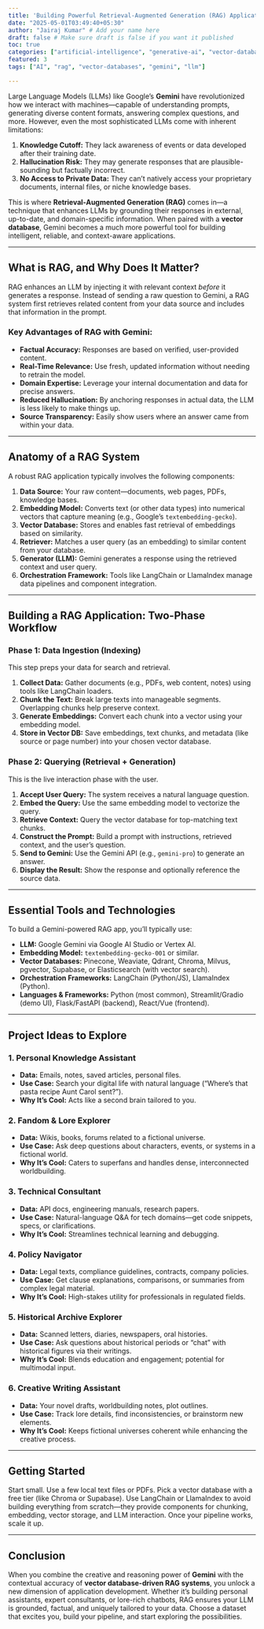 ```yaml
---
title: 'Building Powerful Retrieval-Augmented Generation (RAG) Applications with Vector Databases'
date: "2025-05-01T03:49:40+05:30"
author: "Jairaj Kumar" # Add your name here
draft: false # Make sure draft is false if you want it published
toc: true
categories: ["artificial-intelligence", "generative-ai", "vector-databases", "tutorials", "featured"]
featured: 3
tags: ["AI", "rag", "vector-databases", "gemini", "llm"]

---
```

Large Language Models (LLMs) like Google’s **Gemini** have revolutionized how we interact with machines—capable of understanding prompts, generating diverse content formats, answering complex questions, and more. However, even the most sophisticated LLMs come with inherent limitations:

1. **Knowledge Cutoff:** They lack awareness of events or data developed after their training date.
2. **Hallucination Risk:** They may generate responses that are plausible-sounding but factually incorrect.
3. **No Access to Private Data:** They can’t natively access your proprietary documents, internal files, or niche knowledge bases.

This is where **Retrieval-Augmented Generation (RAG)** comes in—a technique that enhances LLMs by grounding their responses in external, up-to-date, and domain-specific information. When paired with a **vector database**, Gemini becomes a much more powerful tool for building intelligent, reliable, and context-aware applications.


---

## What is RAG, and Why Does It Matter?

RAG enhances an LLM by injecting it with relevant context *before* it generates a response. Instead of sending a raw question to Gemini, a RAG system first retrieves related content from your data source and includes that information in the prompt.

### Key Advantages of RAG with Gemini:

- **Factual Accuracy:** Responses are based on verified, user-provided content.
- **Real-Time Relevance:** Use fresh, updated information without needing to retrain the model.
- **Domain Expertise:** Leverage your internal documentation and data for precise answers.
- **Reduced Hallucination:** By anchoring responses in actual data, the LLM is less likely to make things up.
- **Source Transparency:** Easily show users where an answer came from within your data.

---

## Anatomy of a RAG System

A robust RAG application typically involves the following components:

1. **Data Source:** Your raw content—documents, web pages, PDFs, knowledge bases.
2. **Embedding Model:** Converts text (or other data types) into numerical vectors that capture meaning (e.g., Google’s `textembedding-gecko`).
3. **Vector Database:** Stores and enables fast retrieval of embeddings based on similarity.
4. **Retriever:** Matches a user query (as an embedding) to similar content from your database.
5. **Generator (LLM):** Gemini generates a response using the retrieved context and user query.
6. **Orchestration Framework:** Tools like LangChain or LlamaIndex manage data pipelines and component integration.

---

## Building a RAG Application: Two-Phase Workflow

### Phase 1: Data Ingestion (Indexing)

This step preps your data for search and retrieval.

1. **Collect Data:** Gather documents (e.g., PDFs, web content, notes) using tools like LangChain loaders.
2. **Chunk the Text:** Break large texts into manageable segments. Overlapping chunks help preserve context.
3. **Generate Embeddings:** Convert each chunk into a vector using your embedding model.
4. **Store in Vector DB:** Save embeddings, text chunks, and metadata (like source or page number) into your chosen vector database.

### Phase 2: Querying (Retrieval + Generation)

This is the live interaction phase with the user.

1. **Accept User Query:** The system receives a natural language question.
2. **Embed the Query:** Use the same embedding model to vectorize the query.
3. **Retrieve Context:** Query the vector database for top-matching text chunks.
4. **Construct the Prompt:** Build a prompt with instructions, retrieved context, and the user’s question.
5. **Send to Gemini:** Use the Gemini API (e.g., `gemini-pro`) to generate an answer.
6. **Display the Result:** Show the response and optionally reference the source data.

---

## Essential Tools and Technologies

To build a Gemini-powered RAG app, you’ll typically use:

- **LLM:** Google Gemini via Google AI Studio or Vertex AI.
- **Embedding Model:** `textembedding-gecko-001` or similar.
- **Vector Databases:** Pinecone, Weaviate, Qdrant, Chroma, Milvus, pgvector, Supabase, or Elasticsearch (with vector search).
- **Orchestration Frameworks:** LangChain (Python/JS), LlamaIndex (Python).
- **Languages & Frameworks:** Python (most common), Streamlit/Gradio (demo UI), Flask/FastAPI (backend), React/Vue (frontend).

---

## Project Ideas to Explore

### 1. Personal Knowledge Assistant

- **Data:** Emails, notes, saved articles, personal files.
- **Use Case:** Search your digital life with natural language (“Where’s that pasta recipe Aunt Carol sent?”).
- **Why It’s Cool:** Acts like a second brain tailored to you.

### 2. Fandom & Lore Explorer

- **Data:** Wikis, books, forums related to a fictional universe.
- **Use Case:** Ask deep questions about characters, events, or systems in a fictional world.
- **Why It’s Cool:** Caters to superfans and handles dense, interconnected worldbuilding.

### 3. Technical Consultant

- **Data:** API docs, engineering manuals, research papers.
- **Use Case:** Natural-language Q&A for tech domains—get code snippets, specs, or clarifications.
- **Why It’s Cool:** Streamlines technical learning and debugging.

### 4. Policy Navigator

- **Data:** Legal texts, compliance guidelines, contracts, company policies.
- **Use Case:** Get clause explanations, comparisons, or summaries from complex legal material.
- **Why It’s Cool:** High-stakes utility for professionals in regulated fields.

### 5. Historical Archive Explorer

- **Data:** Scanned letters, diaries, newspapers, oral histories.
- **Use Case:** Ask questions about historical periods or “chat” with historical figures via their writings.
- **Why It’s Cool:** Blends education and engagement; potential for multimodal input.

### 6. Creative Writing Assistant

- **Data:** Your novel drafts, worldbuilding notes, plot outlines.
- **Use Case:** Track lore details, find inconsistencies, or brainstorm new elements.
- **Why It’s Cool:** Keeps fictional universes coherent while enhancing the creative process.

---

## Getting Started

Start small. Use a few local text files or PDFs. Pick a vector database with a free tier (like Chroma or Supabase). Use LangChain or LlamaIndex to avoid building everything from scratch—they provide components for chunking, embedding, vector storage, and LLM interaction. Once your pipeline works, scale it up.

---

## Conclusion

When you combine the creative and reasoning power of **Gemini** with the contextual accuracy of **vector database-driven RAG systems**, you unlock a new dimension of application development. Whether it’s building personal assistants, expert consultants, or lore-rich chatbots, RAG ensures your LLM is grounded, factual, and uniquely tailored to your data. Choose a dataset that excites you, build your pipeline, and start exploring the possibilities.
